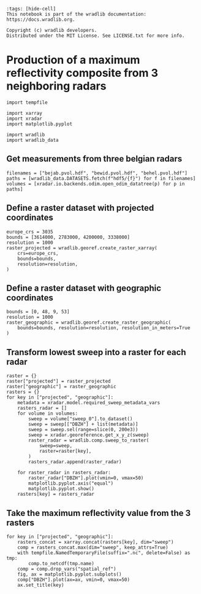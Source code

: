 ```{raw-cell}
:tags: [hide-cell]
This notebook is part of the wradlib documentation: https://docs.wradlib.org.

Copyright (c) wradlib developers.
Distributed under the MIT License. See LICENSE.txt for more info.
```

# Production of a maximum reflectivity composite from 3 neighboring radars

```{code-cell} python
import tempfile

import xarray
import xradar
import matplotlib.pyplot

import wradlib
import wradlib_data
```

## Get measurements from three belgian radars

```{code-cell} python
filenames = ["bejab.pvol.hdf", "bewid.pvol.hdf", "behel.pvol.hdf"]
paths = [wradlib_data.DATASETS.fetch(f"hdf5/{f}") for f in filenames]
volumes = [xradar.io.backends.odim.open_odim_datatree(p) for p in paths]
```

## Define a raster dataset with projected coordinates

```{code-cell} python
europe_crs = 3035
bounds = [3614000, 2783000, 4200000, 3338000]
resolution = 1000
raster_projected = wradlib.georef.create_raster_xarray(
    crs=europe_crs,
    bounds=bounds,
    resolution=resolution,
)
```

## Define a raster dataset with geographic coordinates

```{code-cell} python
bounds = [0, 48, 9, 53]
resolution = 1000
raster_geographic = wradlib.georef.create_raster_geographic(
    bounds=bounds, resolution=resolution, resolution_in_meters=True
)
```

## Transform lowest sweep into a raster for each radar

```{code-cell} python
raster = {}
raster["projected"] = raster_projected
raster["geographic"] = raster_geographic
rasters = {}
for key in ["projected", "geographic"]:
    metadata = xradar.model.required_sweep_metadata_vars
    rasters_radar = []
    for volume in volumes:
        sweep = volume["sweep_0"].to_dataset()
        sweep = sweep[["DBZH"] + list(metadata)]
        sweep = sweep.sel(range=slice(0, 200e3))
        sweep = xradar.georeference.get_x_y_z(sweep)
        raster_radar = wradlib.comp.sweep_to_raster(
            sweep=sweep,
            raster=raster[key],
        )
        rasters_radar.append(raster_radar)

    for raster_radar in rasters_radar:
        raster_radar["DBZH"].plot(vmin=0, vmax=50)
        matplotlib.pyplot.axis("equal")
        matplotlib.pyplot.show()
    rasters[key] = rasters_radar
```

## Take the maximum reflectivity value from the 3 rasters
```{code-cell} python
for key in ["projected", "geographic"]:
    rasters_concat = xarray.concat(rasters[key], dim="sweep")
    comp = rasters_concat.max(dim="sweep", keep_attrs=True)
    with tempfile.NamedTemporaryFile(suffix=".nc", delete=False) as tmp:
        comp.to_netcdf(tmp.name)
    comp = comp.drop_vars("spatial_ref")
    fig, ax = matplotlib.pyplot.subplots()
    comp["DBZH"].plot(ax=ax, vmin=0, vmax=50)
    ax.set_title(key)
```
